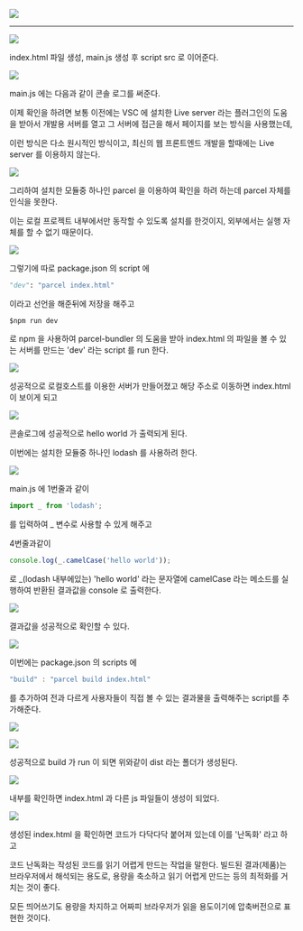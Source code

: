 ![](https://images.velog.io/images/sh981013s/post/50960d0b-6ff7-45c1-9f6f-3a7407804f73/image.png)

---

![](https://images.velog.io/images/sh981013s/post/9e977f6a-d120-4825-a587-19ff1ee4562a/image.png)

index.html 파일 생성, main.js 생성 후 script src 로 이어준다.

![](https://images.velog.io/images/sh981013s/post/251fae3b-e4a4-4e3f-837f-7a7d05a1010b/image.png)

main.js 에는 다음과 같이 콘솔 로그를 써준다.

이제 확인을 하려면 보통  이전에는 VSC 에 설치한
Live server 라는 플러그인의 도움을 받아서 개발용 서버를 열고
그 서버에 접근을 해서 페이지를 보는 방식을 사용했는데,

이런 방식은 다소 원시적인 방식이고, 최신의 웹 프론트엔드 개발을 할때에는
Live server 를 이용하지 않는다.

![](https://images.velog.io/images/sh981013s/post/b0445e93-4f7c-407f-bf8e-ead106243aa3/image.png)

그리하여 설치한 모듈중 하나인 parcel 을 이용하여 확인을 하려 하는데 parcel 자체를 인식을 못한다.

이는 로컬 프로젝트 내부에서만 동작할 수 있도록 설치를 한것이지, 외부에서는 실행 자체를 할 수 없기 때문이다.

![](https://images.velog.io/images/sh981013s/post/f321ee9b-1963-4ed6-992d-45da22a22012/image.png)

그렇기에 따로 package.json 의 script 에 

```python
"dev": "parcel index.html"
```

이라고 선언을 해준뒤에 저장을 해주고

```
$npm run dev
```

로 npm 을 사용하여 parcel-bundler 의 도움을 받아 index.html 의 파일을 볼 수 있는 서버를 만드는 'dev' 라는 script 를 run 한다.

![](https://images.velog.io/images/sh981013s/post/3701eb1f-545c-4ac8-b630-74e13ca51490/image.png)

성공적으로 로컬호스트를 이용한 서버가 만들어졌고 해당 주소로 이동하면 index.html 이 보이게 되고

![](https://images.velog.io/images/sh981013s/post/d3e4e10e-ed8e-4506-9bf9-c8d7b35a95e0/image.png)

콘솔로그에 성공적으로 hello world 가 출력되게 된다.

이번에는 설치한 모듈중 하나인 lodash 를 사용하려 한다.

![](https://images.velog.io/images/sh981013s/post/e079e927-bae0-41f7-b23a-cd5fff021fe2/image.png)

main.js 에 1번줄과 같이

```javascript
import _ from 'lodash'; 
```
를 입력하여 _ 변수로 사용할 수 있게 해주고

4번줄과같이

```javascript
console.log(_.camelCase('hello world'));
```

로 _(lodash 내부에있는) 'hello world' 라는 문자열에 camelCase 라는 메소드를 실행하여 반환된 결과값을 console 로 출력한다.

![](https://images.velog.io/images/sh981013s/post/9b467d97-e9ef-4d01-9b15-075b70f28490/image.png)

결과값을 성공적으로 확인할 수 있다.

![](https://images.velog.io/images/sh981013s/post/2e8e7ed2-6730-4a63-bc83-bf53fcebdc91/image.png)

이번에는 package.json 의 scripts 에

```javascript
"build" : "parcel build index.html"
```

를 추가하여 전과 다르게 사용자들이 직접 볼 수 있는 결과물을 출력해주는 script를 추가해준다.

![](https://images.velog.io/images/sh981013s/post/42061af7-2ec8-4c0a-ae42-9cd5e287d74d/image.png)

![](https://images.velog.io/images/sh981013s/post/e609069d-1698-4edb-aa7d-993835255e75/image.png)

성공적으로 build 가 run 이 되면 위와같이 dist 라는 폴더가 생성된다.

![](https://images.velog.io/images/sh981013s/post/d745a078-9405-4804-b808-80d0ca4b1a6f/image.png)

내부를 확인하면 index.html 과 다른 js 파일들이 생성이 되었다.

![](https://images.velog.io/images/sh981013s/post/8ead63e4-1540-4c4a-9bec-4a84b4dfc02f/image.png)

생성된 index.html 을 확인하면 코드가 다닥다닥 붙어져 있는데 이를 '난독화' 라고 하고

코드 난독화는 작성된 코드를 읽기 어렵게 만드는 작업을 말한다.
빌드된 결과(제품)는 브라우저에서 해석되는 용도로,
용량을 축소하고 읽기 어렵게 만드는 등의 최적화를 거치는 것이 좋다.

모든 띄어쓰기도 용량을 차지하고 어짜피 브라우저가 읽을 용도이기에 압축버전으로 표현한 것이다.